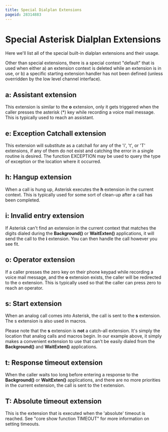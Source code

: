 ```yaml
---
title: Special Dialplan Extensions
pageid: 28314883
---
```


Special Asterisk Dialplan Extensions
====================================

Here we'll list all of the special built-in dialplan extensions and their usage.

Other than special extensions, there is a special context "default" that is used when either a) an extension context is deleted while an extension is in use, or b) a specific starting extension handler has not been defined (unless overridden by the low level channel interface).

a: Assistant extension
----------------------

This extension is similar to the **o** extension, only it gets triggered when the caller presses the asterisk (\*) key while recording a voice mail message. This is typically used to reach an assistant.

e: Exception Catchall extension
-------------------------------

This extension will substitute as a catchall for any of the 'i', 't', or 'T' extensions, if any of them do not exist and catching the error in a single routine is desired. The function EXCEPTION may be used to query the type of exception or the location where it occurred.

h: Hangup extension
-------------------

When a call is hung up, Asterisk executes the **h** extension in the current context. This is typically used for some sort of clean-up after a call has been completed.

i: Invalid entry extension
--------------------------

If Asterisk can't find an extension in the current context that matches the digits dialed during the **Background()** or **WaitExten()** applications, it will send the call to the **i** extension. You can then handle the call however you see fit.

o: Operator extension
---------------------

If a caller presses the zero key on their phone keypad while recording a voice mail message, and the **o** extension exists, the caller will be redirected to the o extension. This is typically used so that the caller can press zero to reach an operator.

s: Start extension
------------------

When an analog call comes into Asterisk, the call is sent to the **s** extension. The s extension is also used in macros.

Please note that the **s** extension is **not** a catch-all extension. It's simply the location that analog calls and macros begin. In our example above, it simply makes a convenient extension to use that can't be easily dialed from the **Background()** and **WaitExten()** applications.

t: Response timeout extension
-----------------------------

When the caller waits too long before entering a response to the **Background()** or **WaitExten()** applications, and there are no more priorities in the current extension, the call is sent to the t extension.

T: Absolute timeout extension
-----------------------------

This is the extension that is executed when the 'absolute' timeout is reached. See "core show function TIMEOUT" for more information on setting timeouts.

 

